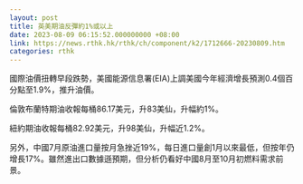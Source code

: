 ```yaml
---
layout: post
title: 英美期油反彈約1%或以上
date: 2023-08-09 06:15:52.000000000 +08:00
link: https://news.rthk.hk/rthk/ch/component/k2/1712666-20230809.htm
categories: rthk
---
```


國際油價扭轉早段跌勢，美國能源信息署(EIA)上調美國今年經濟增長預測0.4個百分點至1.9%，推升油價。

倫敦布蘭特期油收報每桶86.17美元，升83美仙，升幅約1%。

紐約期油收報每桶82.92美元，升98美仙，升幅近1.2%。

另外，中國7月原油進口量按月急挫近19%，每日進口量創1月以來最低，但按年仍增長17%。雖然進出口數據遜預期，但分析仍看好中國8月至10月初燃料需求前景。
